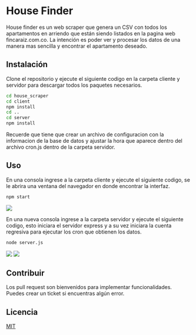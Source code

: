# House Finder

House finder es un web scraper que genera un CSV con todos los apartamentos en arriendo que están siendo listados en la pagina web fincaraiz.com.co. La intención es poder ver y procesar los datos de una manera mas sencilla y encontrar el apartamento deseado.

## Instalación

Clone el repositorio y ejecute el siguiente codigo en la carpeta cliente y servidor para descargar todos los paquetes necesarios.

```bash
cd house_scraper
cd client
npm install
cd ..
cd server
npm install

```
Recuerde que tiene que crear un archivo de configuracion con la informacion de la base de datos y ajustar la hora que aparece dentro del archivo cron.js dentro de la carpeta servidor.


## Uso

En una consola ingrese a la carpeta cliente y ejecute el siguiente codigo, se le abrira una ventana del navegador en donde encontrar la interfaz.
```python
npm start
```

![](https://i.imgur.com/IM78T8T.jpg)


En una nueva consola ingrese a la carpeta servidor y ejecute el siguiente codigo, esto iniciara el servidor express y a su vez iniciara la cuenta regresiva para ejecutar los cron que obtienen los datos.
```python
node server.js
```

![](https://i.imgur.com/X16cFYd.jpg)
![](https://i.imgur.com/7DBRELu.jpg)

## Contribuir

Los pull request son bienvenidos para implementar funcionalidades.  
Puedes crear un ticket si encuentras algún error.

## Licencia

[MIT](https://choosealicense.com/licenses/mit/)
